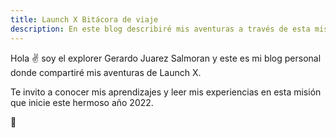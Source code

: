 ```yaml
---
title: Launch X Bitácora de viaje
description: En este blog describiré mis aventuras a través de esta misión backend de javascript.
---
```


Hola ✌️  soy el explorer Gerardo Juarez Salmoran y este es mi blog personal donde compartiré mis aventuras de Launch X.

Te invito a conocer mis aprendizajes y leer mis experiencias en esta misión que inicie este hermoso año 2022.

🚀
